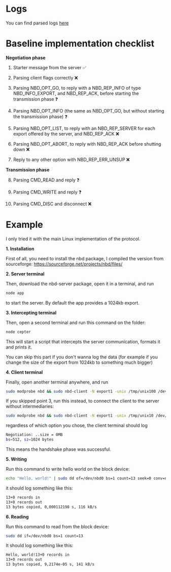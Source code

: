 # Logs

You can find parsed logs [here](parsed_logs.md)

# Baseline implementation checklist

**Negotiation phase**

 1) Starter message from the server ✅
 
 2) Parsing client flags correctly ❌ 
 
 3) Parsing NBD_OPT_GO, to reply with a NBD_REP_INFO of type NBD_INFO_EXPORT, and NBD_REP_ACK, before starting the transmission phase ❓
 
 4) Parsing NBD_OPT_INFO (the same as NBD_OPT_GO, but without starting the transmission phase) ❓
 
 5) Parsing NBD_OPT_LIST, to reply with an NBD_REP_SERVER for each export offered by the server, and NBD_REP_ACK ❌ 
 
 6) Parsing NBD_OPT_ABORT, to reply with NBD_REP_ACK before shutting down ❌ 
 
 7) Reply to any other option with NBD_REP_ERR_UNSUP ❌ 

**Transmission phase** 

 8) Parsing CMD_READ and reply ❓
 
 9) Parsing CMD_WRITE and reply ❓
 
 10) Parsing CMD_DISC and disconnect ❌ 
 

# Example

I only tried it with the main Linux implementation of the protocol.

**1. Installation**

First of all, you need to install the nbd package, I compiled the version from sourceforge: https://sourceforge.net/projects/nbd/files/

**2. Server terminal**

Then, download the nbd-server package, open it in a terminal, and run

```bash
node app
```

to start the server. By default the app provides a 1024kb export.

**3. Intercepting terminal**

Then, open a second terminal and run this command on the folder:

```bash
node cepter
```

This will start a script that intercepts the server communication, formats it and prints it.

You can skip this part if you don't wanna log the data (for example if you change the size of the export from 1024kb to something much bigger)

**4. Client terminal**

Finally, open another terminal anywhere, and run 

```bash
sudo modprobe nbd && sudo nbd-client -N export1 -unix /tmp/unix100 /dev/nbd0
```

If you skipped point 3, run this instead, to connect the client to the server without intermediaries:

```bash
sudo modprobe nbd && sudo nbd-client -N export1 -unix /tmp/unix10 /dev/nbd0
```

regardless of which option you chose, the client terminal should log

```bash
Negotiation: ..size = 0MB
bs=512, sz=1024 bytes
```
This means the handshake phase was successful.

**5. Writing**

Run this command to write hello world on the block device:

```bash
echo "Hello, world!" | sudo dd of=/dev/nbd0 bs=1 count=13 seek=0 conv=notrunc
```

it should log something like this:
```bash
13+0 records in
13+0 records out
13 bytes copied, 0,000112198 s, 116 kB/s
```

**6. Reading**

Run this command to read from the block device:

```bash
sudo dd if=/dev/nbd0 bs=1 count=13
```

It should log something like this:

```bash
Hello, world!13+0 records in
13+0 records out
13 bytes copied, 9,2174e-05 s, 141 kB/s
```

